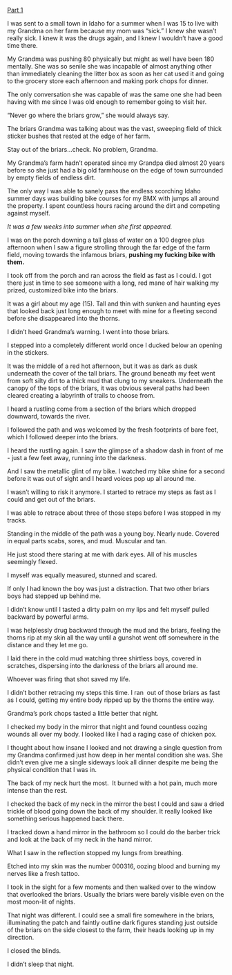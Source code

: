 [Part 1](https://www.reddit.com/r/nosleep/comments/uxq95m/grandma_always_said_never_go_where_the_briars/)

I was sent to a small town in Idaho for a summer when I was 15 to live with my Grandma on her farm because my mom was “sick.” I knew she wasn’t really sick. I knew it was the drugs again, and I knew I wouldn’t have a good time there. 

My Grandma was pushing 80 physically but might as well have been 180 mentally. She was so senile she was incapable of almost anything other than immediately cleaning the litter box as soon as her cat used it and going to the grocery store each afternoon and making pork chops for dinner. 

The only conversation she was capable of was the same one she had been having with me since I was old enough to remember going to visit her. 

“Never go where the briars grow,” she would always say. 

The briars Grandma was talking about was the vast, sweeping field of thick sticker bushes that rested at the edge of her farm. 

Stay out of the briars…check. No problem, Grandma. 

My Grandma’s farm hadn’t operated since my Grandpa died almost 20 years before so she just had a big old farmhouse on the edge of town surrounded by empty fields of endless dirt. 

The only way I was able to sanely pass the endless scorching Idaho summer days was building bike courses for my BMX with jumps all around the property. I spent countless hours racing around the dirt and competing against myself. 

*It was a few weeks into summer when she first appeared.* 

I was on the porch downing a tall glass of water on a 100 degree plus afternoon when I saw a figure strolling through the far edge of the farm field, moving towards the infamous briars, **pushing my fucking bike with them.** 

I took off from the porch and ran across the field as fast as I could. I got there just in time to see someone with a long, red mane of hair walking my prized, customized bike into the briars. 

It was a girl about my age (15). Tall and thin with sunken and haunting eyes that looked back just long enough to meet with mine for a fleeting second before she disappeared into the thorns. 

I didn’t heed Grandma’s warning. I went into those briars. 

I stepped into a completely different world once I ducked below an opening in the stickers. 

It was the middle of a red hot afternoon, but it was as dark as dusk underneath the cover of the tall briars. The ground beneath my feet went from soft silty dirt to a thick mud that clung to my sneakers. Underneath the canopy of the tops of the briars, it was obvious several paths had been cleared creating a labyrinth of trails to choose from. 

I heard a rustling come from a section of the briars which dropped downward, towards the river. 

I followed the path and was welcomed by the fresh footprints of bare feet, which I followed deeper into the briars.

I heard the rustling again. I saw the glimpse of a shadow dash in front of me - just a few feet away, running into the darkness. 

And I saw the metallic glint of my bike. I watched my bike shine for a second before it was out of sight and I heard voices pop up all around me. 

I wasn’t willing to risk it anymore. I started to retrace my steps as fast as I could and get out of the briars. 

I was able to retrace about three of those steps before I was stopped in my tracks. 

Standing in the middle of the path was a young boy. Nearly nude. Covered in equal parts scabs, sores, and mud. Muscular and tan. 

He just stood there staring at me with dark eyes. All of his muscles seemingly flexed. 

I myself was equally measured, stunned and scared. 

If only I had known the boy was just a distraction. That two other briars boys had stepped up behind me. 

I didn’t know until I tasted a dirty palm on my lips and felt myself pulled backward by powerful arms. 

I was helplessly drug backward through the mud and the briars, feeling the thorns rip at my skin all the way until a gunshot went off somewhere in the distance and they let me go. 

I laid there in the cold mud watching three shirtless boys, covered in scratches, dispersing into the darkness of the briars all around me. 

Whoever was firing that shot saved my life. 

I didn’t bother retracing my steps this time. I ran  out of those briars as fast as I could, getting my entire body ripped up by the thorns the entire way. 

Grandma’s pork chops tasted a little better that night. 

I checked my body in the mirror that night and found countless oozing wounds all over my body. I looked like I had a raging case of chicken pox. 

I thought about how insane I looked and not drawing a single question from my Grandma confirmed just how deep in her mental condition she was. She didn’t even give me a single sideways look all dinner despite me being the physical condition that I was in.

The back of my neck hurt the most.  It burned with a hot pain, much more intense than the rest. 

I checked the back of my neck in the mirror the best I could and saw a dried trickle of blood going down the back of my shoulder. It really looked like something serious happened back there. 

I tracked down a hand mirror in the bathroom so I could do the barber trick and look at the back of my neck in the hand mirror. 

What I saw in the reflection stopped my lungs from breathing. 

Etched into my skin was the number 000316, oozing blood and burning my nerves like a fresh tattoo. 

I took in the sight for a few moments and then walked over to the window that overlooked the briars. Usually the briars were barely visible even on the most moon-lit of nights. 

That night was different. I could see a small fire somewhere in the briars, illuminating the patch and faintly outline dark figures standing just outside of the briars on the side closest to the farm, their heads looking up in my direction. 

I closed the blinds.

I didn’t sleep that night.